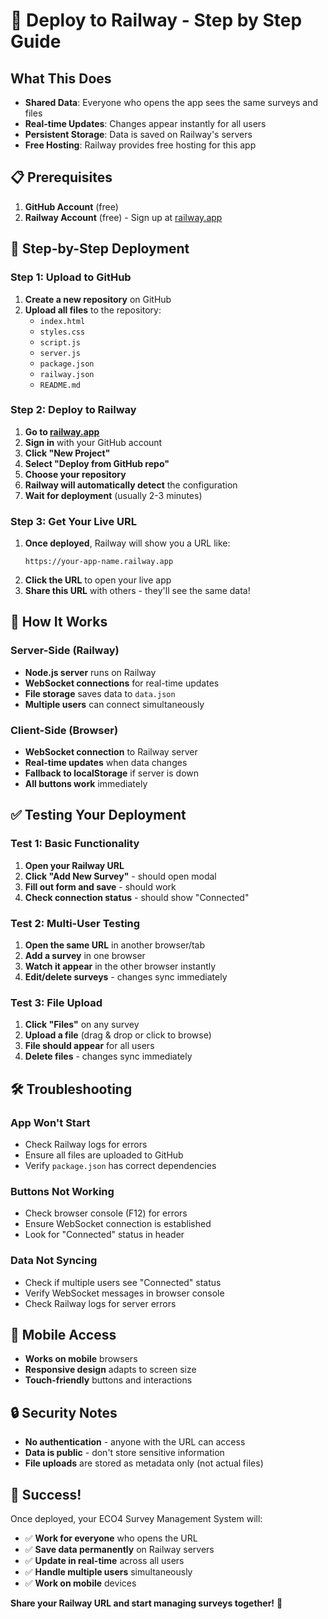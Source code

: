 # 🚀 Deploy to Railway - Step by Step Guide

## What This Does
- **Shared Data**: Everyone who opens the app sees the same surveys and files
- **Real-time Updates**: Changes appear instantly for all users
- **Persistent Storage**: Data is saved on Railway's servers
- **Free Hosting**: Railway provides free hosting for this app

## 📋 Prerequisites
1. **GitHub Account** (free)
2. **Railway Account** (free) - Sign up at [railway.app](https://railway.app)

## 🎯 Step-by-Step Deployment

### Step 1: Upload to GitHub
1. **Create a new repository** on GitHub
2. **Upload all files** to the repository:
   - `index.html`
   - `styles.css`
   - `script.js`
   - `server.js`
   - `package.json`
   - `railway.json`
   - `README.md`

### Step 2: Deploy to Railway
1. **Go to [railway.app](https://railway.app)**
2. **Sign in** with your GitHub account
3. **Click "New Project"**
4. **Select "Deploy from GitHub repo"**
5. **Choose your repository**
6. **Railway will automatically detect** the configuration
7. **Wait for deployment** (usually 2-3 minutes)

### Step 3: Get Your Live URL
1. **Once deployed**, Railway will show you a URL like:
   ```
   https://your-app-name.railway.app
   ```
2. **Click the URL** to open your live app
3. **Share this URL** with others - they'll see the same data!

## 🔧 How It Works

### Server-Side (Railway)
- **Node.js server** runs on Railway
- **WebSocket connections** for real-time updates
- **File storage** saves data to `data.json`
- **Multiple users** can connect simultaneously

### Client-Side (Browser)
- **WebSocket connection** to Railway server
- **Real-time updates** when data changes
- **Fallback to localStorage** if server is down
- **All buttons work** immediately

## ✅ Testing Your Deployment

### Test 1: Basic Functionality
1. **Open your Railway URL**
2. **Click "Add New Survey"** - should open modal
3. **Fill out form and save** - should work
4. **Check connection status** - should show "Connected"

### Test 2: Multi-User Testing
1. **Open the same URL** in another browser/tab
2. **Add a survey** in one browser
3. **Watch it appear** in the other browser instantly
4. **Edit/delete surveys** - changes sync immediately

### Test 3: File Upload
1. **Click "Files"** on any survey
2. **Upload a file** (drag & drop or click to browse)
3. **File should appear** for all users
4. **Delete files** - changes sync immediately

## 🛠️ Troubleshooting

### App Won't Start
- Check Railway logs for errors
- Ensure all files are uploaded to GitHub
- Verify `package.json` has correct dependencies

### Buttons Not Working
- Check browser console (F12) for errors
- Ensure WebSocket connection is established
- Look for "Connected" status in header

### Data Not Syncing
- Check if multiple users see "Connected" status
- Verify WebSocket messages in browser console
- Check Railway logs for server errors

## 📱 Mobile Access
- **Works on mobile** browsers
- **Responsive design** adapts to screen size
- **Touch-friendly** buttons and interactions

## 🔒 Security Notes
- **No authentication** - anyone with the URL can access
- **Data is public** - don't store sensitive information
- **File uploads** are stored as metadata only (not actual files)

## 🎉 Success!
Once deployed, your ECO4 Survey Management System will:
- ✅ **Work for everyone** who opens the URL
- ✅ **Save data permanently** on Railway servers
- ✅ **Update in real-time** across all users
- ✅ **Handle multiple users** simultaneously
- ✅ **Work on mobile** devices

**Share your Railway URL and start managing surveys together!** 🚀
